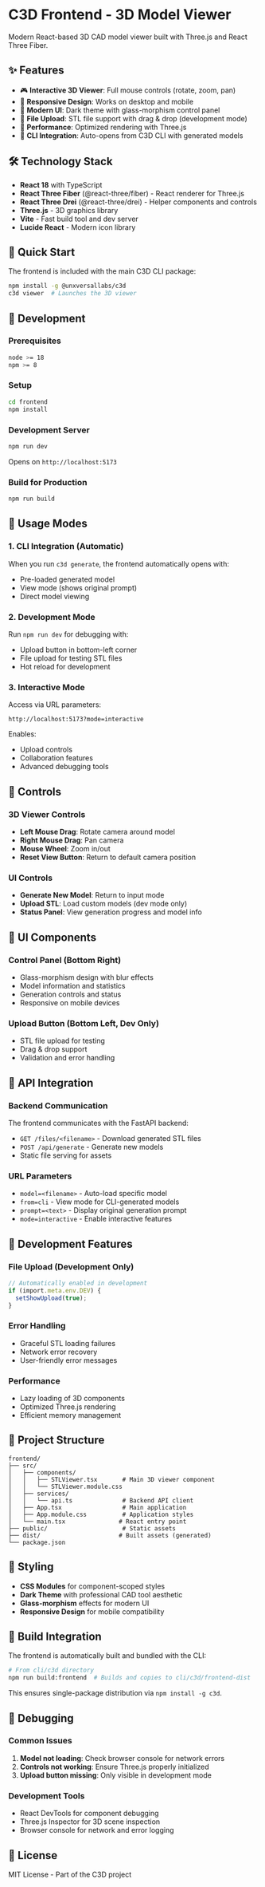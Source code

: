 # C3D Frontend - 3D Model Viewer

Modern React-based 3D CAD model viewer built with Three.js and React Three Fiber.

## ✨ Features

- 🎮 **Interactive 3D Viewer**: Full mouse controls (rotate, zoom, pan)
- 📱 **Responsive Design**: Works on desktop and mobile
- 🎨 **Modern UI**: Dark theme with glass-morphism control panel
- 📂 **File Upload**: STL file support with drag & drop (development mode)
- 🚀 **Performance**: Optimized rendering with Three.js
- 🔗 **CLI Integration**: Auto-opens from C3D CLI with generated models

## 🛠️ Technology Stack

- **React 18** with TypeScript
- **React Three Fiber** (@react-three/fiber) - React renderer for Three.js
- **React Three Drei** (@react-three/drei) - Helper components and controls
- **Three.js** - 3D graphics library
- **Vite** - Fast build tool and dev server
- **Lucide React** - Modern icon library

## 🚀 Quick Start

The frontend is included with the main C3D CLI package:
```bash
npm install -g @unxversallabs/c3d
c3d viewer  # Launches the 3D viewer
```

## 🚀 Development

### Prerequisites
```bash
node >= 18
npm >= 8
```

### Setup
```bash
cd frontend
npm install
```

### Development Server
```bash
npm run dev
```
Opens on `http://localhost:5173`

### Build for Production
```bash
npm run build
```

## 🎯 Usage Modes

### 1. CLI Integration (Automatic)
When you run `c3d generate`, the frontend automatically opens with:
- Pre-loaded generated model
- View mode (shows original prompt)
- Direct model viewing

### 2. Development Mode
Run `npm run dev` for debugging with:
- Upload button in bottom-left corner
- File upload for testing STL files
- Hot reload for development

### 3. Interactive Mode
Access via URL parameters:
```
http://localhost:5173?mode=interactive
```
Enables:
- Upload controls
- Collaboration features
- Advanced debugging tools

## 📱 Controls

### 3D Viewer Controls
- **Left Mouse Drag**: Rotate camera around model
- **Right Mouse Drag**: Pan camera
- **Mouse Wheel**: Zoom in/out
- **Reset View Button**: Return to default camera position

### UI Controls
- **Generate New Model**: Return to input mode
- **Upload STL**: Load custom models (dev mode only)
- **Status Panel**: View generation progress and model info

## 🎨 UI Components

### Control Panel (Bottom Right)
- Glass-morphism design with blur effects
- Model information and statistics
- Generation controls and status
- Responsive on mobile devices

### Upload Button (Bottom Left, Dev Only)
- STL file upload for testing
- Drag & drop support
- Validation and error handling

## 📡 API Integration

### Backend Communication
The frontend communicates with the FastAPI backend:
- `GET /files/<filename>` - Download generated STL files
- `POST /api/generate` - Generate new models
- Static file serving for assets

### URL Parameters
- `model=<filename>` - Auto-load specific model
- `from=cli` - View mode for CLI-generated models
- `prompt=<text>` - Display original generation prompt
- `mode=interactive` - Enable interactive features

## 🔧 Development Features

### File Upload (Development Only)
```typescript
// Automatically enabled in development
if (import.meta.env.DEV) {
  setShowUpload(true);
}
```

### Error Handling
- Graceful STL loading failures
- Network error recovery
- User-friendly error messages

### Performance
- Lazy loading of 3D components
- Optimized Three.js rendering
- Efficient memory management

## 📁 Project Structure

```
frontend/
├── src/
│   ├── components/
│   │   ├── STLViewer.tsx       # Main 3D viewer component
│   │   └── STLViewer.module.css
│   ├── services/
│   │   └── api.ts              # Backend API client
│   ├── App.tsx                 # Main application
│   ├── App.module.css          # Application styles
│   └── main.tsx               # React entry point
├── public/                     # Static assets
├── dist/                      # Built assets (generated)
└── package.json
```

## 🎨 Styling

- **CSS Modules** for component-scoped styles
- **Dark Theme** with professional CAD tool aesthetic
- **Glass-morphism** effects for modern UI
- **Responsive Design** for mobile compatibility

## 🚀 Build Integration

The frontend is automatically built and bundled with the CLI:
```bash
# From cli/c3d directory
npm run build:frontend  # Builds and copies to cli/c3d/frontend-dist
```

This ensures single-package distribution via `npm install -g c3d`.

## 🐛 Debugging

### Common Issues

1. **Model not loading**: Check browser console for network errors
2. **Controls not working**: Ensure Three.js properly initialized
3. **Upload button missing**: Only visible in development mode

### Development Tools
- React DevTools for component debugging
- Three.js Inspector for 3D scene inspection
- Browser console for network and error logging

## 📄 License

MIT License - Part of the C3D project
